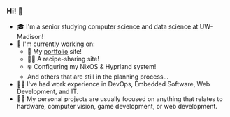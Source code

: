 ### Hi! 👋

- 🎓 I'm a senior studying computer science and data science at UW-Madison!
- 🔭 I'm currently working on:
  - 🌱 My [portfolio](https://www.christophergottwaldt.com/) site!
  - 👨‍🍳 A recipe-sharing site!
  - ❄️ Configuring my NixOS & Hyprland system!
  - And others that are still in the planning process...
- 👷‍♂️ I've had work experience in DevOps, Embedded Software, Web Development, and IT.
- 🐱‍💻 My personal projects are usually focused on anything that relates to hardware, computer vision, game development, or web development.


<!--
**ChristopherGottwaldt/ChristopherGottwaldt** is a ✨ _special_ ✨ repository because its `README.md` (this file) appears on your GitHub profile.

Here are some ideas to get you started:

- 🔭 I’m currently working on ...
- 🌱 I’m currently learning ...
- 👯 I’m looking to collaborate on ...
- 🤔 I’m looking for help with ...
- 💬 Ask me about ...
- 📫 How to reach me: ...
- 😄 Pronouns: ...
- ⚡ Fun fact: ...
-->
